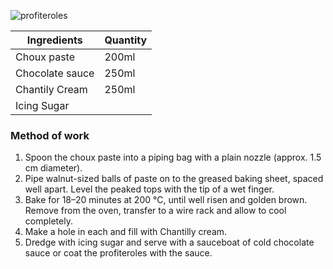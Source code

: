 ![profiteroles](resource:assets/images/basicPastryProducts/profiteroles.png)

|Ingredients | Quantity|
|------------|---------|
|Choux paste |200ml|
|Chocolate sauce| 250ml|
|Chantily Cream|250ml|
|Icing Sugar||

### **Method of work**
1. Spoon the choux paste into a piping bag with a plain nozzle (approx. 1.5 cm diameter).
2. Pipe walnut-sized balls of paste on to the greased baking sheet, spaced well apart. Level the peaked tops with the tip of a wet finger.
3. Bake for 18–20 minutes at 200 °C, until well risen and golden brown. Remove from the oven, transfer to a wire rack and allow to cool completely.
4. Make a hole in each and fill with Chantilly cream.
5. Dredge with icing sugar and serve with a sauceboat of cold chocolate sauce or coat the profiteroles with the sauce.